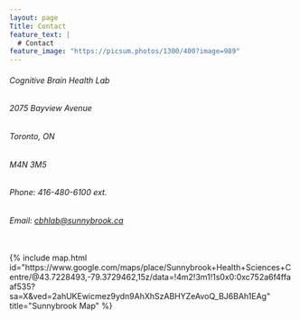 ```yaml
---
layout: page
Title: Contact
feature_text: |
  # Contact
feature_image: "https://picsum.photos/1300/400?image=989"
---
```

###### Cognitive Brain Health Lab<br/>
###### 2075 Bayview Avenue<br/> 
###### Toronto, ON<br/>
###### M4N 3M5<br/>
###### Phone: 416-480-6100 ext. <br/>
###### Email: <a href="mailto:cbhlab@sunnybrook.ca">cbhlab@sunnybrook.ca</a>
<br/>
{% include map.html id="https://www.google.com/maps/place/Sunnybrook+Health+Sciences+Centre/@43.7228493,-79.3729462,15z/data=!4m2!3m1!1s0x0:0xc752a6f4ffaaf535?sa=X&ved=2ahUKEwicmez9ydn9AhXhSzABHYZeAvoQ_BJ6BAh1EAg" title="Sunnybrook Map" %}